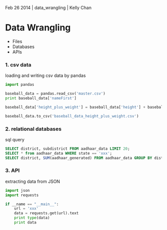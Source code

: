 Feb 26 2014 | data_wrangling | Kelly Chan
# Data Wrangling

- Files
- Databases
- APIs

### 1. csv data

loading and writing csv data by pandas
```python
import pandas

baseball_data = pandas.read_csv('master.csv')
print baseball_data['nameFirst']

baseball_data['height_plus_weight'] = baseball_data['height'] + baseball_data['weight']

baseball_data.to_csv('baseball_data_height_plus_weight.csv')
```

### 2. relational databases

sql query
```sql
SELECT district, subdistrict FROM aadhaar_data LIMIT 20;
SELECT * from aadhaar_data WHERE state == 'xxx';
SELECT district, SUM(aadhaar_generated) FROM aadhaar_data GROUP BY district;
```

### 3. API

extracting data from JSON
```python
import json
import requests

if __name == "__main__":
    url = 'xxx'
    data = requests.get(url).text
    print type(data)
    print data
```
